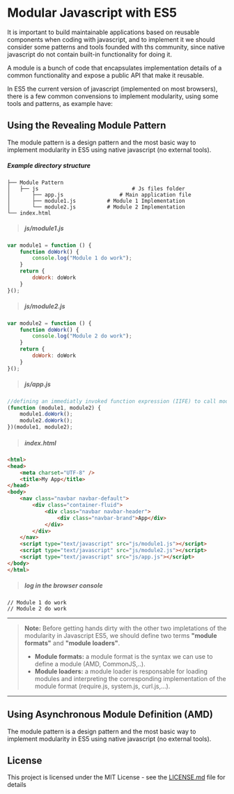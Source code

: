 # Modular Javascript with ES5

It is important to build maintainable applications based on reusable components when coding with javascript, and to implement it we should consider some patterns and tools founded with ths community, since native javascript do not contain built-in functionality for doing it.

A module is a bunch of code that encapsulates implementation details of a common functionality and expose a public API that make it reusable.

In ES5 the current version of javascript (implemented on most browsers), there is a few common convensions to implement modularity, using some tools and patterns, as example have:

## Using the Revealing Module Pattern

The module pattern is a design pattern and the most basic way to implement modularity in ES5 using native javascript (no external tools).

##### Example directory structure
    ├── Module Pattern
    │   ├── js                    			# Js files folder
    │       ├── app.js         			# Main application file
    │       ├── module1.js 			# Module 1 Implementation 
    │       └── module2.js 			# Module 2 Implementation 
    └── index.html
 > ##### js/module1.js
```javascript
var module1 = function () {
    function doWork() {
        console.log("Module 1 do work");
    }
    return {
        doWork: doWork
    }
}();
```
> ##### js/module2.js
```javascript
var module2 = function () {
    function doWork() {
        console.log("Module 2 do work");
    }
    return {
        doWork: doWork
    }
}();
```
> ##### js/app.js
```javascript
//defining an immediatly invoked function expression (IIFE) to call module 1 and module2
(function (module1, module2) {
    module1.doWork();
    module2.doWork();
})(module1, module2);
```
> ##### index.html
```html
<html>
<head>
    <meta charset="UTF-8" />
    <title>My App</title>
</head>
<body>
    <nav class="navbar navbar-default">
        <div class="container-fluid">
            <div class="navbar navbar-header">
                <div class="navbar-brand">App</div>
            </div>
        </div>
    </nav>
    <script type="text/javascript" src="js/module1.js"></script>
    <script type="text/javascript" src="js/module2.js"></script>
    <script type="text/javascript" src="js/app.js"></script>
</body>
</html>
```
> ##### log in the browser console
    // Module 1 do work
    // Module 2 do work

------------






> **Note:** Before getting hands dirty with the other two impletations of the modularity in Javascript ES5, we should define two terms **"module formats"** and **"module loaders"**.
>* **Module formats:** a module format is the syntax we can use to define a module (AMD, CommonJS,..).
>* **Module loaders:** a module loader is responsable for loading modules and interpreting the corresponding implementation of the module format (require.js, system.js, curl.js,...).

------------


## Using Asynchronous Module Definition (AMD)

The module pattern is a design pattern and the most basic way to implement modularity in ES5 using native javascript (no external tools).






## License

This project is licensed under the MIT License - see the [LICENSE.md](LICENSE.md) file for details


